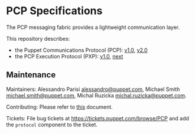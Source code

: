 PCP Specifications
===

The PCP messaging fabric provides a lightweight communication layer.

This repository describes:

 - the Puppet Communications Protocol (PCP): [v1.0][pcp_1_0], [v2.0][pcp_2_0]
 - the PCP Execution Protocol (PXP): [v1.0][pxp_1_0], [next][pxp_next]

## Maintenance

Maintainers: Alessandro Parisi <alessandro@puppet.com>, Michael Smith
<michael.smith@puppet.com>, Michal Ruzicka <michal.ruzicka@puppet.com>.

Contributing: Please refer to [this][contributing] document.

Tickets: File bug tickets at https://tickets.puppet.com/browse/PCP and add the
`protocol` component to the ticket.

[contributing]: CONTRIBUTING.md
[pcp_1_0]: pcp/versions/1.0/README.md
[pcp_2_0]: pcp/versions/2.0/README.md
[pxp_1_0]: pxp/versions/1.0/README.md
[pxp_next]: pxp/versions/next/README.md
